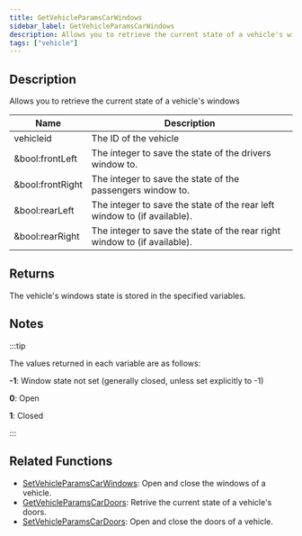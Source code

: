 ```yaml
---
title: GetVehicleParamsCarWindows
sidebar_label: GetVehicleParamsCarWindows
description: Allows you to retrieve the current state of a vehicle's windows.
tags: ["vehicle"]
---
```


<VersionWarn version='SA-MP 0.3.7' />

## Description

Allows you to retrieve the current state of a vehicle's windows

| Name             | Description                                                               |
| ---------------- | ------------------------------------------------------------------------- |
| vehicleid        | The ID of the vehicle                                                     |
| &bool:frontLeft  | The integer to save the state of the drivers window to.                   |
| &bool:frontRight | The integer to save the state of the passengers window to.                |
| &bool:rearLeft   | The integer to save the state of the rear left window to (if available).  |
| &bool:rearRight  | The integer to save the state of the rear right window to (if available). |

## Returns

The vehicle's windows state is stored in the specified variables.

## Notes

:::tip

The values returned in each variable are as follows:

**-1**: Window state not set (generally closed, unless set explicitly to -1)

**0**: Open

**1**: Closed

:::

## Related Functions

- [SetVehicleParamsCarWindows](SetVehicleParamsCarWindows): Open and close the windows of a vehicle.
- [GetVehicleParamsCarDoors](GetVehicleParamsCarDoors): Retrive the current state of a vehicle's doors.
- [SetVehicleParamsCarDoors](SetVehicleParamsCarDoors): Open and close the doors of a vehicle.
